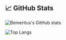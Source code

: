 ## 📈 GitHub Stats

![Bemeritus's GitHub stats](https://github-readme-stats.vercel.app/api?username=bemeritus&show_icons=true&theme=radical)

![Top Langs](https://github-readme-stats.vercel.app/api/top-langs/?username=bemeritus&layout=compact&theme=radical)

